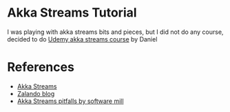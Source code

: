 # Akka Streams Tutorial

I was playing with akka streams bits and pieces, but I did not do any course, decided to do [Udemy akka streams course](https://www.udemy.com/course/akka-streams/) by Daniel

# References

- [Akka Streams](https://doc.akka.io/docs/akka/current/stream/index.html)
- [Zalando blog](https://engineering.zalando.com/posts/2017/01/about-akka-streams.html)
- [Akka Streams pitfalls by software mill](https://blog.softwaremill.com/akka-streams-pitfalls-to-avoid-part-2-f93e60746c58)